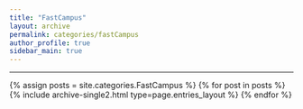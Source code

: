 ```yaml
---
title: "FastCampus"
layout: archive
permalink: categories/fastCampus
author_profile: true
sidebar_main: true
---
```


<!-- 공백이 포함되어 있는 카테고리 이름의 경우 site.categories['a b c'] 이런식으로! -->

***

{% assign posts = site.categories.FastCampus %}
{% for post in posts %} {% include archive-single2.html type=page.entries_layout %} {% endfor %}